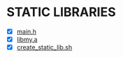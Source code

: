 # STATIC LIBRARIES

- [X] [main.h](main.h)
- [X] [libmy.a](libmy.a)
- [X] [create_static_lib.sh](create_static_lib.sh)
